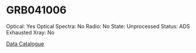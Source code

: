 # GRB041006

Optical: Yes
Optical Spectra: No
Radio: No
State: Unprocessed
Status: ADS Exhausted
Xray: No

[Data Catalogue](GRB041006%20aaba15eaab7643d2b7b08156dec38656/Data%20Catalogue%2070d617a76960473f94a5c063b471d07a.csv)